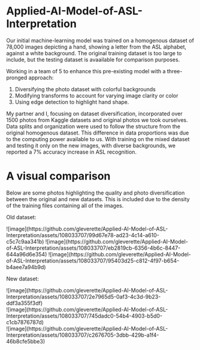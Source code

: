 # Applied-AI-Model-of-ASL-Interpretation
Our initial machine-learning model was trained on a homogenous dataset of 78,000 images depicting a hand, showing a letter from the ASL alphabet, against a white background. The original training dataset is too large to include, but the testing dataset is avaailable for comparison purposes. 

Working in a team of 5 to enhance this pre-existing model with a three-pronged approach: 
1. Diversifying the photo dataset with colorful backgrounds
2. Modifying transforms to account for varying image clarity or color
3. Using edge detection to highlight hand shape.

My partner and I, focusing on dataset diversification, incorporated over 1500 photos from Kaggle datasets and original photos we took ourselves. Data splits and organization were used to follow the structure from the original homogenous dataset. This difference in data proportions was due to the computing power available to us. With training on the mixed dataset and testing it only on the new images, with diverse backgrounds, we reported a 7% accuracy increase in ASL recognition. 

# A visual comparison
Below are some photos highlighting the quality and photo diversification between the original and new datasets. This is included due to the density of the training files containing all of the images. 

Old dataset:
<div style= ""width:60px ; height:60px">
![image](https://github.com/gleverette/Applied-AI-Model-of-ASL-Interpretation/assets/108033707/99d67e78-ad23-4c14-a610-c5c7c9aa341b)
![image](https://github.com/gleverette/Applied-AI-Model-of-ASL-Interpretation/assets/108033707/eb2819cb-6356-4b6c-8447-644a96d6e354)
![image](https://github.com/gleverette/Applied-AI-Model-of-ASL-Interpretation/assets/108033707/95403d25-c812-4f97-b654-b4aee7a94b9d)
</div>

New dataset: 
<br>
<div style= ""width:60px ; height:60px">
![image](https://github.com/gleverette/Applied-AI-Model-of-ASL-Interpretation/assets/108033707/2e7965d5-0af3-4c3d-9b23-ddf3a355f3df)<br>
![image](https://github.com/gleverette/Applied-AI-Model-of-ASL-Interpretation/assets/108033707/745dadc0-54b4-4903-b5d0-c1cb7876787d)<br>
![image](https://github.com/gleverette/Applied-AI-Model-of-ASL-Interpretation/assets/108033707/c2676705-3dbb-429b-a1f4-46b8cfe5bbe3)<br>
</div>













